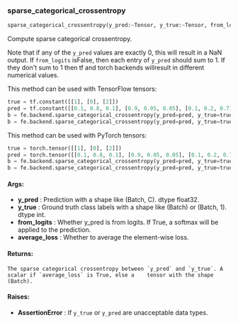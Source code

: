

### sparse_categorical_crossentropy
```python
sparse_categorical_crossentropy(y_pred:~Tensor, y_true:~Tensor, from_logits:bool=False, average_loss:bool=True) -> ~Tensor
```
Compute sparse categorical crossentropy.

Note that if any of the `y_pred` values are exactly 0, this will result in a NaN output. If `from_logits` isFalse, then each entry of `y_pred` should sum to 1. If they don't sum to 1 then tf and torch backends willresult in different numerical values.

This method can be used with TensorFlow tensors:
```python
true = tf.constant([[1], [0], [2]])
pred = tf.constant([[0.1, 0.8, 0.1], [0.9, 0.05, 0.05], [0.1, 0.2, 0.7]])
b = fe.backend.sparse_categorical_crossentropy(y_pred=pred, y_true=true)  # 0.228
b = fe.backend.sparse_categorical_crossentropy(y_pred=pred, y_true=true, average_loss=False)  # [0.22, 0.11, 0.36]
```

This method can be used with PyTorch tensors:
```python
true = torch.tensor([[1], [0], [2]])
pred = torch.tensor([[0.1, 0.8, 0.1], [0.9, 0.05, 0.05], [0.1, 0.2, 0.7]])
b = fe.backend.sparse_categorical_crossentropy(y_pred=pred, y_true=true)  # 0.228
b = fe.backend.sparse_categorical_crossentropy(y_pred=pred, y_true=true, average_loss=False)  # [0.22, 0.11, 0.36]
```



#### Args:

* **y_pred** :  Prediction with a shape like (Batch, C). dtype float32.
* **y_true** :  Ground truth class labels with a shape like (Batch) or (Batch, 1). dtype int.
* **from_logits** :  Whether y_pred is from logits. If True, a softmax will be applied to the prediction.
* **average_loss** :  Whether to average the element-wise loss.

#### Returns:
    The sparse categorical crossentropy between `y_pred` and `y_true`. A scalar if `average_loss` is True, else a    tensor with the shape (Batch).

#### Raises:

* **AssertionError** :  If `y_true` or `y_pred` are unacceptable data types.